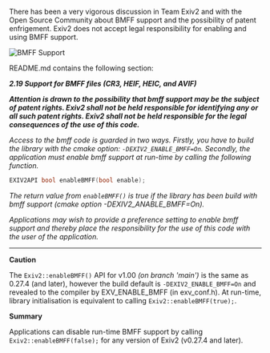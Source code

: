 There has been a very vigorous discussion in Team Exiv2 and with the Open Source Community about BMFF support and the possibility of patent enfrigement.  Exiv2 does not accept legal responsibility for enabling and using BMFF support.

![BMFF Support](https://user-images.githubusercontent.com/529982/131215766-adf04e0e-07a7-4df3-820c-e07b82fe4cf2.jpg)

README.md contains the following section:

_**2.19 Support for BMFF files (CR3, HEIF, HEIC, and AVIF)**_

_**Attention is drawn to the possibility that bmff support may be the subject of patent rights. _Exiv2 shall not be held responsible for identifying any or all such patent rights.  Exiv2 shall not be held responsible for the legal consequences of the use of this code_.**_

_Access to the bmff code is guarded in two ways.  Firstly, you have to build the library with the cmake option: `-DEXIV2_ENABLE_BMFF=On`.  Secondly, the application must enable bmff support at run-time by calling the following function._

```cpp
EXIV2API bool enableBMFF(bool enable);
```

_The return value from `enableBMFF()` is true if the library has been build with bmff support (cmake option -DEXIV2_ANABLE_BMFF=On)._

_Applications may wish to provide a preference setting to enable bmff support and thereby place the responsibility for the use of this code with the user of the application._

-------------

**Caution**

The `Exiv2::enableBMFF()` API for v1.00 _(on branch 'main')_ is the same as 0.27.4 (and later), however the build default is `-DEXIV2_ENABLE_BMFF=On` and revealed to the compiler by EXV_ENABLE_BMFF (in exv_conf.h).  At run-time, library initialisation is equivalent to calling `Exiv2::enableBMFF(true);`.

**Summary**

Applications can disable run-time BMFF support by calling `Exiv2::enableBMFF(false);` for any version of Exiv2 (v0.27.4 and later).